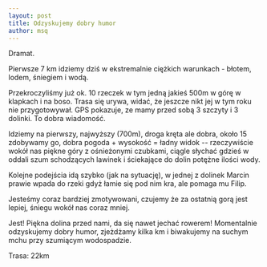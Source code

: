 ```yaml
---
layout: post
title: Odzyskujemy dobry humor
author: msq
---
```


Dramat.

Pierwsze 7 km idziemy dziś w ekstremalnie ciężkich warunkach - błotem, lodem,
śniegiem i wodą.

Przekroczyliśmy już ok. 10 rzeczek w tym jedną jakieś 500m w górę w klapkach i na
boso. Trasa się urywa, widać, że jeszcze nikt jej w tym roku nie przygotowywał.
GPS pokazuje, ze mamy przed sobą 3 szczyty i 3 dolinki. To dobra wiadomość.

Idziemy na pierwszy, najwyższy (700m), droga kręta ale dobra, około 15 zdobywamy
go, dobra pogoda + wysokość = ładny widok -- rzeczywiście wokół nas
piękne góry z ośnieżonymi czubkami, ciągle słychać gdzieś w oddali szum
schodzących lawinek i ściekające do dolin potężne ilości wody.

Kolejne podejścia idą szybko (jak na sytuację), w jednej z dolinek Marcin prawie
wpada do rzeki gdyż łamie się pod nim kra, ale pomaga mu Filip.

Jesteśmy coraz bardziej zmotywowani, czujemy że za ostatnią gorą jest lepiej,
śniegu wokół nas coraz mniej.

Jest! Piękna dolina przed nami, da się nawet jechać rowerem! Momentalnie
odzyskujemy dobry humor, zjeżdżamy kilka km i biwakujemy na suchym mchu przy
szumiącym wodospadzie.

Trasa: 22km
